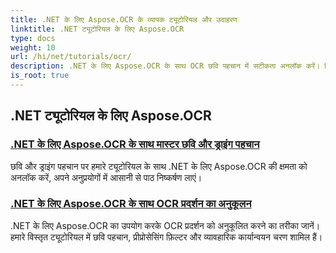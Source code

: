 ```yaml
---
title: .NET के लिए Aspose.OCR के व्यापक ट्यूटोरियल और उदाहरण
linktitle: .NET ट्यूटोरियल के लिए Aspose.OCR
type: docs
weight: 10
url: /hi/net/tutorials/ocr/
description: .NET के लिए Aspose.OCR के साथ OCR छवि पहचान में सटीकता अनलॉक करें। तिरछा कोण गणना, पाठ पहचान, OCR कॉन्फ़िगरेशन और अनुकूलन पर ट्यूटोरियल का अन्वेषण करें।
is_root: true
---
```


## .NET ट्यूटोरियल के लिए Aspose.OCR
### [.NET के लिए Aspose.OCR के साथ मास्टर छवि और ड्राइंग पहचान](./master-image-and-drawing-recognition/)
छवि और ड्राइंग पहचान पर हमारे ट्यूटोरियल के साथ .NET के लिए Aspose.OCR की क्षमता को अनलॉक करें, अपने अनुप्रयोगों में आसानी से पाठ निष्कर्षण लाएं।
### [.NET के लिए Aspose.OCR के साथ OCR प्रदर्शन का अनुकूलन](./optimization-ocr/)
.NET के लिए Aspose.OCR का उपयोग करके OCR प्रदर्शन को अनुकूलित करने का तरीका जानें। हमारे विस्तृत ट्यूटोरियल में छवि पहचान, प्रीप्रोसेसिंग फ़िल्टर और व्यावहारिक कार्यान्वयन चरण शामिल हैं।